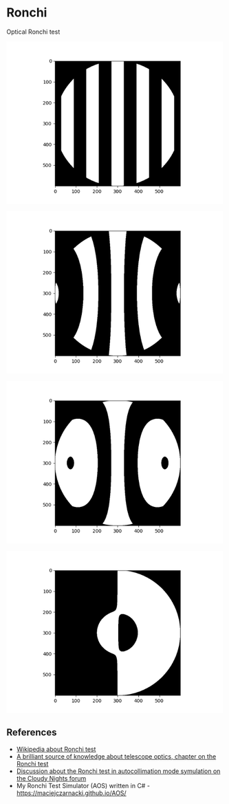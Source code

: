 # Ronchi
Optical Ronchi test

![Ronchigram of the spherical mirror seen from the radius of curvature](/images/Sphere_at_roc.png)

![Ronchigram of the spherical mirror seen from the focus](/images/Sphere_at_focus.png)

![Ronchigram of the spherical mirror seen from the focus in autocollimation mode](/images/Sphere_at_focus_autocollimation_mode.png)

![Ronchi grating used as a knife edge in Foucault test at the radius of curvature - Parabolic mirror](/images/Parabola_at_roc_ronchi_as_knife_edge.png)


## References
- [Wikipedia about Ronchi test](https://en.wikipedia.org/wiki/Ronchi_test)
- [A brilliant source of knowledge about telescope optics, chapter on the Ronchi test](https://www.telescope-optics.net/ronchi_test.htm)
- [Discussion about the Ronchi test in autocollimation mode symulation on the Cloudy Nights forum](https://www.cloudynights.com/topic/812098-dpac-test-simulation-comparison/?hl=aos)
- My Ronchi Test Simulator (AOS) written in C# - https://maciejczarnacki.github.io/AOS/
